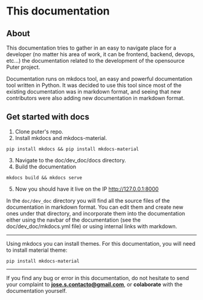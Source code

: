# This documentation

## About

This documentation tries to gather in an easy to navigate place for a developer (no matter his area of work, it can be frontend, backend, devops, etc...) the documentation related to the development of the opensource Puter project.

Documentation runs on mkdocs tool, an easy and powerful documentation tool written in Python. It was decided to use this tool since most of the existing documentation was in markdown format, and seeing that new contributors were also adding new documentation in markdown format.

## Get started with docs

1. Clone puter's repo.
2. Install mkdocs and mkdocs-material.
```
pip install mkdocs && pip install mkdocs-material
```
3. Navigate to the doc/dev_doc/docs directory.
4. Build the documentation
```
mkdocs build && mkdocs serve
```
5. Now you should have it live on the IP http://127.0.0.1:8000

In the ```doc/dev_doc``` directory you will find all the source files of the documentation in markdown format. You can edit them and create new ones under that directory, and incorporate them into the documentation either using the navbar of the documentation (see the doc/dev_doc/mkdocs.yml file) or using internal links with markdown.

---

Using mkdocs you can install themes. For this documentation, you will need to install material theme:

```
pip install mkdocs-material
```

---

If you find any bug or error in this documentation, do not hesitate to send your complaint to **jose.s.contacto@gmail.com**, or **colaborate** with the documentation yourself.
